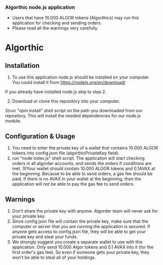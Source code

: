 ### Algorthic node.js application

- Users that have 10.000 ALGOR tokens (Algorthics) may run this application for checking and sending orders.
- Please read all the warnings very carefully.


# Algorthic

Installation
-------------
1) To use this application node.js should be installed on your computer. You could install it from
https://nodejs.org/en/download/

If you already have installed node.js skip to step 2.

2) Download or clone this repository into your computer.

3)run "npm install" shell script on the path you downloaded from our repository. This will install the needed dependencies for our node.js module.

Configuration & Usage
-------------
1) You need to enter the private key of a wallet that contains 10.000 ALGOR tokens into config.json file (algorthicPrivateKey field).
2) run "node index.js" shell script. The application will start checking orders in all algorder accounts, and sends the orders if conditions are met.
3)Your wallet should contain 10.000 ALGOR tokens and 0.1AVAX at the beginning. Because to be able to send orders, a gas fee should be paid. If there is no AVAX in your wallet at the beginning, then the application will not be able to pay the gas fee to send orders.


Warnings
-------------
1) Don't share the private key with anyone. Algorder team will never ask for your private key.
2) Since config.json file will contain the private key, make sure that the computer or server that you are running the application is secured. If anyone gets access to config.json file, they will be able to get your private key and steal your funds.
3) We strongly suggest you create a separate wallet to use with this application. Only send 10.000 Algor tokens and 0.1 AVAX into it (for the first order's gas fee). So even if someone gets your private key, they won't be able to steal all of your holdings.  
